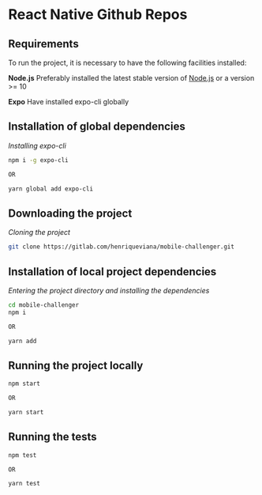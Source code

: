 # React Native Github Repos

## Requirements

To run the project, it is necessary to have the following facilities installed:

**Node.js** Preferably installed the latest stable version of  [Node.js](https://nodejs.org/en/download/) or a version >= 10

**Expo** Have installed expo-cli globally

## Installation of global dependencies

*Installing  expo-cli*

```sh
npm i -g expo-cli

OR

yarn global add expo-cli
```

## Downloading the project

*Cloning the project*

```sh
git clone https://gitlab.com/henriqueviana/mobile-challenger.git
```

## Installation of local project dependencies

*Entering the project directory and installing the dependencies*

```sh
cd mobile-challenger
npm i

OR

yarn add
```

## Running the project locally

```sh
npm start

OR

yarn start
```

## Running the tests

```sh
npm test

OR

yarn test
```